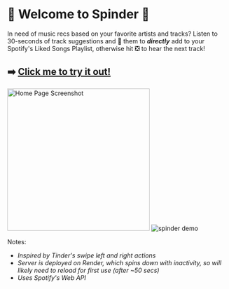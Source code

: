# 🎵 Welcome to Spinder 🎵

In need of music recs based on your favorite artists and tracks? Listen to 30-seconds of track suggestions and 💚 them to ***directly*** add to your Spotify's Liked Songs Playlist, otherwise hit ❎ to hear the next track!

## ➡️ [Click me to try it out!](https://spinder-listen.netlify.app) 
[<img width="325" alt="Home Page Screenshot" src="https://github.com/user-attachments/assets/add0b912-388d-492b-a022-ad9a9b05b107">](https://spinder-listen.netlify.app)            ![spinder demo](https://media.giphy.com/media/v1.Y2lkPTc5MGI3NjExZ3pzZndhMjg3am1oemF6MWJhdHV5YWw1MDBsaW9jcmk3YnEwc2E5MiZlcD12MV9pbnRlcm5hbF9naWZfYnlfaWQmY3Q9Zw/VL1FM3nkThSTqeUwfp/giphy.gif)

Notes:
- _Inspired by Tinder's swipe left and right actions_
- _Server is deployed on Render, which spins down with inactivity, so will likely need to reload for first use (after ~50 secs)_
- _Uses Spotify's Web API_
